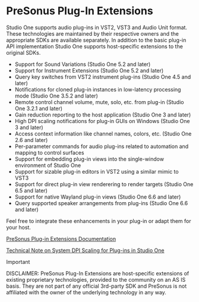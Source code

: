 # PreSonus Plug-In Extensions

Studio One supports audio plug-ins in VST2, VST3 and Audio Unit format. These technologies are maintained by their respective owners and the appropriate SDKs are available separately. In addition to the basic plug-in API implementation Studio One supports host-specific extensions to the original SDKs.

- Support for Sound Variations (Studio One 5.2 and later)
- Support for Instrument Extensions (Studio One 5.2 and later)
- Query key switches from VST2 instrument plug-ins (Studio One 4.5 and later)
- Notifications for cloned plug-in instances in low-latency processing mode (Studio One 3.5.2 and later)
- Remote control channel volume, mute, solo, etc. from plug-in (Studio One 3.2.1 and later)
- Gain reduction reporting to the host application (Studio One 3 and later)
- High DPI scaling notifications for plug-in GUIs on Windows (Studio One 3 and later)
- Access context information like channel names, colors, etc. (Studio One 2.6 and later)
- Per-parameter commands for audio plug-ins related to automation and mapping to control surfaces
- Support for embedding plug-in views into the single-window environment of Studio One
- Support for sizable plug-in editors in VST2 using a similar mimic to VST3
- Support for direct plug-in view renderering to render targets (Studio One 6.5 and later)
- Support for native Wayland plug-in views (Studio One 6.6 and later)
- Query supported speaker arrangements from plug-ins (Studio One 6.6 and later)

Feel free to integrate these enhancements in your plug-in or adapt them for your host.

[PreSonus Plug-in Extensions Documentation](https://github.com/fenderdigital/presonus-plugin-extensions/releases/latest/download/PluginExtensions.pdf)

[Technical Note on System DPI Scaling for Plug-ins in Studio One](https://presonus.software/developer/technical-note-system-dpi-scaling.pdf)

> [!IMPORTANT]
> DISCLAIMER: PreSonus Plug-In Extensions are host-specific extensions of existing proprietary technologies, provided to the community on an AS IS basis. They are not part of any official 3rd-party SDK and PreSonus is not affiliated with the owner of the underlying technology in any way.
